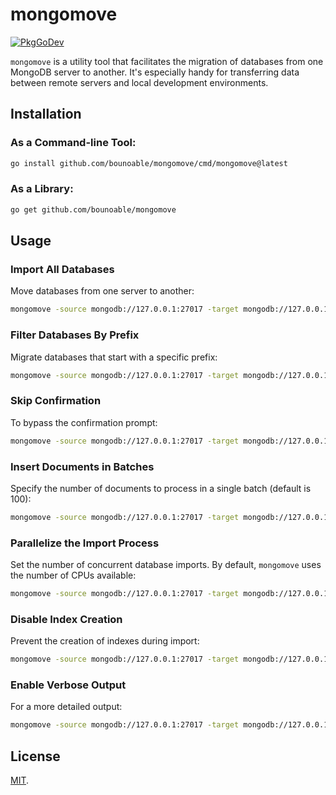 # mongomove

[![PkgGoDev](https://pkg.go.dev/badge/github.com/bounoable/mongomove)](https://pkg.go.dev/github.com/bounoable/mongomove)

`mongomove` is a utility tool that facilitates the migration of databases from
one MongoDB server to another. It's especially handy for transferring data
between remote servers and local development environments.

## Installation

### As a Command-line Tool:
```sh
go install github.com/bounoable/mongomove/cmd/mongomove@latest
```

### As a Library:
```sh
go get github.com/bounoable/mongomove
```

## Usage

### Import All Databases

Move databases from one server to another:
```sh
mongomove -source mongodb://127.0.0.1:27017 -target mongodb://127.0.0.1:27018
```

### Filter Databases By Prefix

Migrate databases that start with a specific prefix:
```sh
mongomove -source mongodb://127.0.0.1:27017 -target mongodb://127.0.0.1:27018 -prefix my_
```

### Skip Confirmation

To bypass the confirmation prompt:
```sh
mongomove -source mongodb://127.0.0.1:27017 -target mongodb://127.0.0.1:27018 -confirm
```

### Insert Documents in Batches

Specify the number of documents to process in a single batch (default is 100):

```sh
mongomove -source mongodb://127.0.0.1:27017 -target mongodb://127.0.0.1:27018 -b 500
```

### Parallelize the Import Process

Set the number of concurrent database imports. By default, `mongomove` uses the number of CPUs available:
```sh
mongomove -source mongodb://127.0.0.1:27017 -target mongodb://127.0.0.1:27018 -p 2
```

### Disable Index Creation

Prevent the creation of indexes during import:
```sh
mongomove -source mongodb://127.0.0.1:27017 -target mongodb://127.0.0.1:27018 -indexes false
```

### Enable Verbose Output

For a more detailed output:

```sh
mongomove -source mongodb://127.0.0.1:27017 -target mongodb://127.0.0.1:27018 -v
```

## License

[MIT](./LICENSE).
